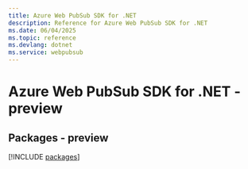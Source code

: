 ```yaml
---
title: Azure Web PubSub SDK for .NET
description: Reference for Azure Web PubSub SDK for .NET
ms.date: 06/04/2025
ms.topic: reference
ms.devlang: dotnet
ms.service: webpubsub
---
```

# Azure Web PubSub SDK for .NET - preview
## Packages - preview
[!INCLUDE [packages](web-pubsub-index.md)]